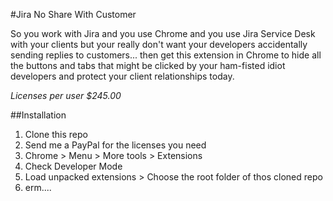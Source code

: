 #Jira No Share With Customer

So you work with Jira and you use Chrome and you use Jira Service Desk with your clients but your really don't want your developers accidentally sending replies to customers... then get this extension in Chrome to hide all the buttons and tabs that might be clicked by your ham-fisted idiot developers and protect your client relationships today.

*Licenses per user $245.00*

##Installation

1. Clone this repo
1. Send me a PayPal for the licenses you need
1. Chrome > Menu > More tools > Extensions
1. Check Developer Mode
1. Load unpacked extensions > Choose the root folder of thos cloned repo
1. erm....

